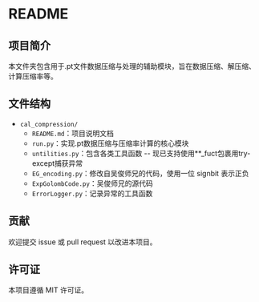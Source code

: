 # README
## 项目简介
本文件夹包含用于.pt文件数据压缩与处理的辅助模块，旨在数据压缩、解压缩、计算压缩率等。

## 文件结构
- `cal_compression/`
    - `README.md`：项目说明文档
    - `run.py`：实现.pt数据压缩与压缩率计算的核心模块
    - `untilities.py`：包含各类工具函数 -- 现已支持使用**_fuct包裹用try-except捕获异常
    - `EG_encoding.py`：修改自吴俊师兄的代码，使用一位 signbit 表示正负
    - `ExpGolombCode.py`：吴俊师兄的源代码
    - `ErrorLogger.py`：记录异常的工具函数



## 贡献
欢迎提交 issue 或 pull request 以改进本项目。

## 许可证
本项目遵循 MIT 许可证。
